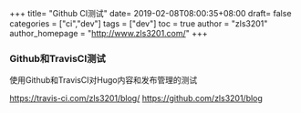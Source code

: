 +++
title= "Github CI测试"
date= 2019-02-08T08:00:35+08:00
draft= false
categories = ["ci","dev"]
tags = ["dev"]
toc = true
author = "zls3201"
author_homepage =  "http://www.zls3201.com/"
+++

### Github和TravisCI测试
使用Github和TravisCI对Hugo内容和发布管理的测试

https://travis-ci.com/zls3201/blog/
https://github.com/zls3201/blog


    
 